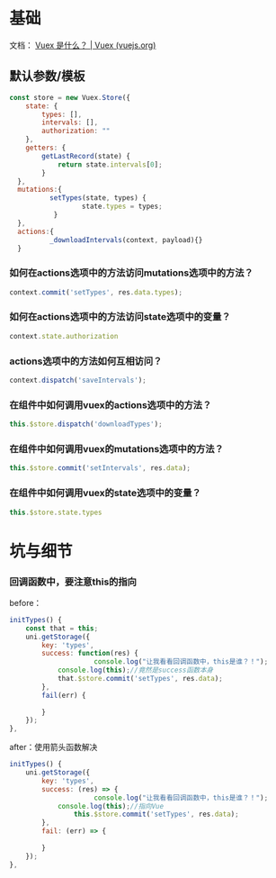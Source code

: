 # 基础

文档： [Vuex 是什么？ | Vuex (vuejs.org)](https://vuex.vuejs.org/zh/) 

## 默认参数/模板

```javascript
const store = new Vuex.Store({
	state: {
		types: [],
		intervals: [],
		authorization: ""
	},
	getters: {
		getLastRecord(state) {
			return state.intervals[0];
		}
  },
  mutations:{
          setTypes(state, types) {
                  state.types = types;
           }
  },
  actions:{
          _downloadIntervals(context, payload){}
  }
```

### 如何在actions选项中的方法访问mutations选项中的方法？

```javascript
context.commit('setTypes', res.data.types); 
```

### 如何在actions选项中的方法访问state选项中的变量？

```javascript
context.state.authorization 
```

### actions选项中的方法如何互相访问？

```javascript
context.dispatch('saveIntervals'); 
```

### 在组件中如何调用vuex的actions选项中的方法？

```javascript
this.$store.dispatch('downloadTypes'); 
```

### 在组件中如何调用vuex的mutations选项中的方法？

```javascript
this.$store.commit('setIntervals', res.data); 
```

### 在组件中如何调用vuex的state选项中的变量？

```javascript
this.$store.state.types 
```

# 坑与细节

### 回调函数中，要注意this的指向

before：

```javascript
initTypes() {
    const that = this;
    uni.getStorage({
    	key: 'types',
    	success: function(res) {
                     console.log("让我看看回调函数中，this是谁？！");
    		console.log(this);//竟然是success函数本身
    		that.$store.commit('setTypes', res.data);
    	},
    	fail(err) {
    		
    	}
    });
},
```

after：使用箭头函数解决

```javascript
initTypes() {
    uni.getStorage({
    	key: 'types',
    	success: (res) => {
                     console.log("让我看看回调函数中，this是谁？！");
    		console.log(this);//指向Vue
          		this.$store.commit('setTypes', res.data);
    	},
    	fail: (err) => {
    		
    	}
    });
},
```

